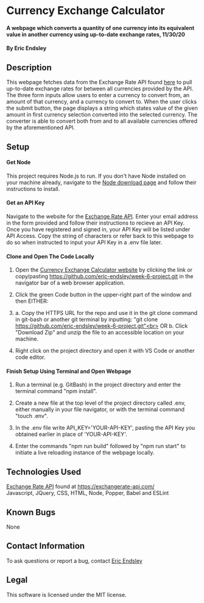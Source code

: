 # Currency Exchange Calculator

#### A webpage which converts a quantity of one currency into its equivalent value in another currency using up-to-date exchange rates, 11/30/20

#### By Eric Endsley

## Description
This webpage fetches data from the Exchange Rate API found [here](https://exchangerate-api.com//) to pull up-to-date exchange rates for between all currencies provided by the API. The three form inputs allow users to enter a currency to convert from, an amount of that currency, and a currency to convert to. When the user clicks the submit button, the page displays a string which states value of the given amount in first currency selection converted into the selected currency. The converter is able to convert both from and to all available currencies offered by the aforementioned API.

## Setup
#### Get Node
This project requires Node.js to run. If you don't have Node installed on your machine already, navigate to the [Node download page](https://nodejs.org/en/download/) and follow their instructions to install.

#### Get an API Key
Navigate to the website for the [Exchange Rate API](https://www.exchangerate-api.com/). Enter your email address in the form provided and follow their instructions to recieve an API Key. Once you have registered and signed in, your API Key will be listed under API Access. Copy the string of characters or refer back to this webpage to do so when instructed to input your API Key in a .env file later. 

#### Clone and Open The Code Locally
 1. Open the [Currency Exchange Calculator website](https://github.com/eric-endsley/week-6-project.git) by clicking the link or copy/pasting https://github.com/eric-endsley/week-6-project.git in the navigator bar of a web browser application.

 2. Click the green Code button in the upper-right part of the window and then EITHER:

 3. a. Copy the HTTPS URL for the repo and use it in the git clone command in git-bash or another git terminal by inputting: "git clone https://github.com/eric-endsley/week-6-project.git"<br>
 OR b. Click "Download Zip" and unzip the file to an accessible location on your machine.

 4. Right click on the project directory and open it with VS Code or another code editor. 

#### Finish Setup Using Terminal and Open Webpage

 1. Run a terminal (e.g. GitBash) in the project directory and enter the terminal command "npm install".

 2. Create a new file at the top level of the project directory called .env, either manually in your file navigator, or with the terminal command "touch .env".

 3. In the .env file write API_KEY='YOUR-API-KEY', pasting the API Key you obtained earlier in place of 'YOUR-API-KEY'.

 4. Enter the commands "npm run build" followed by "npm run start" to initiate a live reloading instance of the webpage locally.

## Technologies Used
[Exchange Rate API](https://exchangerate-api.com/) found at https://exchangerate-api.com/<br>
Javascript, JQuery, CSS, HTML, Node, Popper, Babel and ESLint

## Known Bugs
None

## Contact Information
To ask questions or report a bug, contact [Eric Endsley](mailto:eric.endsley4@gmail.com)

## Legal
This software is licensed under the MIT license.